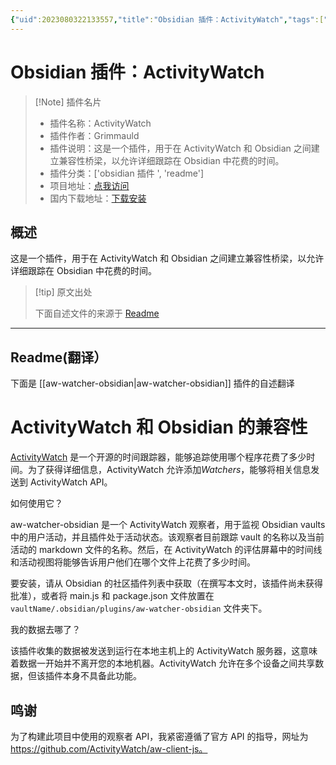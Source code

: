 ```yaml
---
{"uid":2023080322133557,"title":"Obsidian 插件：ActivityWatch","tags":["obsidian插件","readme"],"description":"这是一个插件，用于在ActivityWatch和Obsidian之间建立兼容性桥梁，以允许详细跟踪在Obsidian中花费的时间。","author":"AI","type":"readme","draft":false,"editable":false,"modified":20230101000000,"dg-publish":true,"permalink":"/lake-of-knowledge/10-obsidian/obsidian/readme/aw-watcher-obsidian-readme/","dgPassFrontmatter":true}
---
```



# Obsidian 插件：ActivityWatch

> [!Note] 插件名片
> - 插件名称：ActivityWatch
> - 插件作者：Grimmauld
> - 插件说明：这是一个插件，用于在 ActivityWatch 和 Obsidian 之间建立兼容性桥梁，以允许详细跟踪在 Obsidian 中花费的时间。
> - 插件分类：['obsidian 插件 ', 'readme']
> - 项目地址：[点我访问](https://github.com/LordGrimmauld/aw-watcher-obsidian)
> - 国内下载地址：[下载安装](https://pkmer.cn/products/plugin/pluginMarket/?aw-watcher-obsidian)

## 概述

这是一个插件，用于在 ActivityWatch 和 Obsidian 之间建立兼容性桥梁，以允许详细跟踪在 Obsidian 中花费的时间。

> [!tip] 原文出处
>
>下面自述文件的来源于 [Readme](https://ghproxy.net/https://raw.githubusercontent.com/LordGrimmauld/aw-watcher-obsidian/master/README.md)
>

---

## Readme(翻译）

下面是 [[aw-watcher-obsidian\|aw-watcher-obsidian]] 插件的自述翻译

# ActivityWatch 和 Obsidian 的兼容性

[ActivityWatch](https://activitywatch.net/) 是一个开源的时间跟踪器，能够追踪使用哪个程序花费了多少时间。为了获得详细信息，ActivityWatch 允许添加*Watchers*，能够将相关信息发送到 ActivityWatch API。

如何使用它？

aw-watcher-obsidian 是一个 ActivityWatch 观察者，用于监视 Obsidian vaults 中的用户活动，并且插件处于活动状态。该观察者目前跟踪 vault 的名称以及当前活动的 markdown 文件的名称。然后，在 ActivityWatch 的评估屏幕中的时间线和活动视图将能够告诉用户他们在哪个文件上花费了多少时间。

要安装，请从 Obsidian 的社区插件列表中获取（在撰写本文时，该插件尚未获得批准），或者将 main.js 和 package.json 文件放置在 `vaultName/.obsidian/plugins/aw-watcher-obsidian` 文件夹下。

我的数据去哪了？

该插件收集的数据被发送到运行在本地主机上的 ActivityWatch 服务器，这意味着数据一开始并不离开您的本地机器。ActivityWatch 允许在多个设备之间共享数据，但该插件本身不具备此功能。

## 鸣谢

为了构建此项目中使用的观察者 API，我紧密遵循了官方 API 的指导，网址为<https://github.com/ActivityWatch/aw-client-js。>
